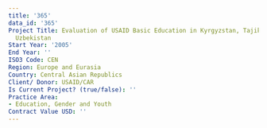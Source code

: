 ```yaml
---
title: '365'
data_id: '365'
Project Title: Evaluation of USAID Basic Education in Kyrgyzstan, Tajikistan, and
  Uzbekistan
Start Year: '2005'
End Year: ''
ISO3 Code: CEN
Region: Europe and Eurasia
Country: Central Asian Republics
Client/ Donor: USAID/CAR
Is Current Project? (true/false): ''
Practice Area:
- Education, Gender and Youth
Contract Value USD: ''
---
```


